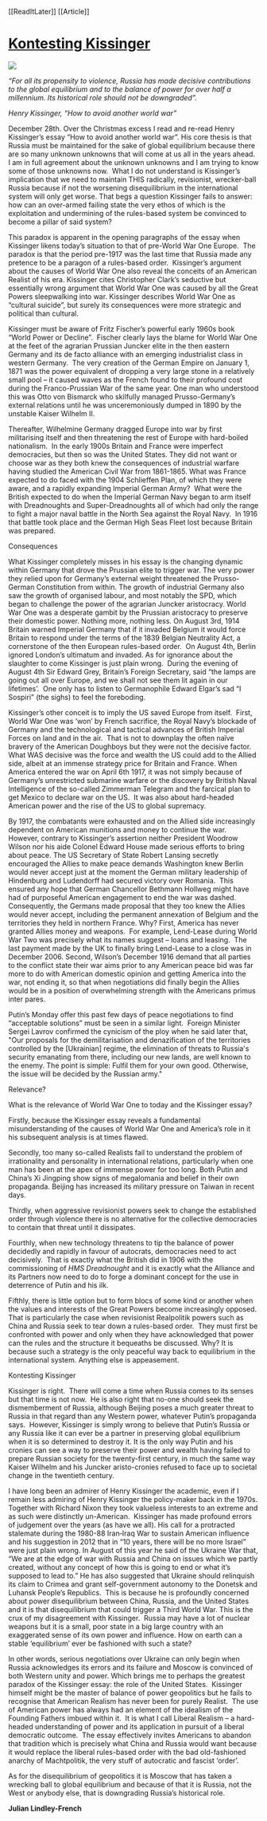 [[ReadItLater]] [[Article]]

# [Kontesting Kissinger](https://lindleyfrench.blogspot.com/2022/12/kontesting-kissinger.html)

[![](https://blogger.googleusercontent.com/img/b/R29vZ2xl/AVvXsEjEfJR7fekqAYMoDKEel-pA9YuCdzRXQQ8QvdKzTxiYTi3OVng-gM75em2EQtm2c-3Y4mU9sMwGoB7kJSsItn_smiFMkyE2u5NqFBj_FLl_POpfWMZUmIj3KqI7S9k2INA6Vx3d-X6uqRmhpVjjTm7-Fw1dwF1cjZf35V9eHArfSmMQKTMmF_pcwA/s320/Kissinger.webp)](https://blogger.googleusercontent.com/img/b/R29vZ2xl/AVvXsEjEfJR7fekqAYMoDKEel-pA9YuCdzRXQQ8QvdKzTxiYTi3OVng-gM75em2EQtm2c-3Y4mU9sMwGoB7kJSsItn_smiFMkyE2u5NqFBj_FLl_POpfWMZUmIj3KqI7S9k2INA6Vx3d-X6uqRmhpVjjTm7-Fw1dwF1cjZf35V9eHArfSmMQKTMmF_pcwA/s2539/Kissinger.webp)

*“For all its propensity to violence, Russia has made decisive contributions to the global equilibrium and to the balance of power for over half a millennium. Its historical role should not be downgraded”.*

*Henry Kissinger, “How to avoid another world war”*

December 28th. Over the Christmas excess I read and re-read Henry Kissinger’s essay “How to avoid another world war”. His core thesis is that Russia must be maintained for the sake of global equilibrium because there are so many unknown unknowns that will come at us all in the years ahead.  I am in full agreement about the unknown unknowns and I am trying to know some of those unknowns now.  What I do not understand is Kissinger’s implication that we need to maintain THIS radically, revisionist, wrecker-ball Russia because if not the worsening disequilibrium in the international system will only get worse. That begs a question Kissinger fails to answer: how can an over-armed failing state the very ethos of which is the exploitation and undermining of the rules-based system be convinced to become a pillar of said system?

This paradox is apparent in the opening paragraphs of the essay when Kissinger likens today’s situation to that of pre-World War One Europe.  The paradox is that the period pre-1917 was the last time that Russia made any pretence to be a paragon of a rules-based order.  Kissinger’s argument about the causes of World War One also reveal the conceits of an American Realist of his era. Kissinger cites Christopher Clark’s seductive but essentially wrong argument that World War One was caused by all the Great Powers sleepwalking into war. Kissinger describes World War One as “cultural suicide”, but surely its consequences were more strategic and political than cultural.

Kissinger must be aware of Fritz Fischer’s powerful early 1960s book “World Power or Decline”.  Fischer clearly lays the blame for World War One at the feet of the agrarian Prussian Juncker elite in the then eastern Germany and its de facto alliance with an emerging industrialist class in western Germany.  The very creation of the German Empire on January 1, 1871 was the power equivalent of dropping a very large stone in a relatively small pool – it caused waves as the French found to their profound cost during the Franco-Prussian War of the same year. One man who understood this was Otto von Bismarck who skilfully managed Prusso-Germany’s external relations until he was unceremoniously dumped in 1890 by the unstable Kaiser Wilhelm II.

Thereafter, Wilhelmine Germany dragged Europe into war by first militarising itself and then threatening the rest of Europe with hard-boiled nationalism.  In the early 1900s Britain and France were imperfect democracies, but then so was the United States. They did not want or choose war as they both knew the consequences of industrial warfare having studied the American Civil War from 1861-1865. What was France expected to do faced with the 1904 Schlieffen Plan, of which they were aware, and a rapidly expanding Imperial German Army?  What were the British expected to do when the Imperial German Navy began to arm itself with Dreadnoughts and Super-Dreadnoughts all of which had only the range to fight a major naval battle in the North Sea against the Royal Navy.  In 1916 that battle took place and the German High Seas Fleet lost because Britain was prepared.

Consequences

What Kissinger completely misses in his essay is the changing dynamic within Germany that drove the Prussian elite to trigger war. The very power they relied upon for Germany’s external weight threatened the Prusso-German Constitution from within. The growth of industrial Germany also saw the growth of organised labour, and most notably the SPD, which began to challenge the power of the agrarian Juncker aristocracy. World War One was a desperate gambit by the Prussian aristocracy to preserve their domestic power. Nothing more, nothing less. On August 3rd, 1914 Britain warned Imperial Germany that if it invaded Belgium it would force Britain to respond under the terms of the 1839 Belgian Neutrality Act, a cornerstone of the then European rules-based order.  On August 4th, Berlin ignored London’s ultimatum and invaded. As for ignorance about the slaughter to come Kissinger is just plain wrong.  During the evening of August 4th Sir Edward Grey, Britain’s Foreign Secretary, said “the lamps are going out all over Europe, and we shall not see them lit again in our lifetimes’.  One only has to listen to Germanophile Edward Elgar’s sad “I Sospiri” (the sighs) to feel the foreboding.

Kissinger’s other conceit is to imply the US saved Europe from itself.  First, World War One was ‘won’ by French sacrifice, the Royal Navy’s blockade of Germany and the technological and tactical advances of British Imperial Forces on land and in the air.  That is not to downplay the often naïve bravery of the American Doughboys but they were not the decisive factor.  What WAS decisive was the force and wealth the US could add to the Allied side, albeit at an immense strategy price for Britain and France. When America entered the war on April 6th 1917, it was not simply because of Germany’s unrestricted submarine warfare or the discovery by British Naval Intelligence of the so-called Zimmerman Telegram and the farcical plan to get Mexico to declare war on the US.  It was also about hard-headed American power and the rise of the US to global supremacy. 

By 1917, the combatants were exhausted and on the Allied side increasingly dependent on American munitions and money to continue the war.  However, contrary to Kissinger’s assertion neither President Woodrow Wilson nor his aide Colonel Edward House made serious efforts to bring about peace. The US Secretary of State Robert Lansing secretly encouraged the Allies to make peace demands Washington knew Berlin would never accept just at the moment the German military leadership of Hindenburg and Ludendorff had secured victory over Romania.  This ensured any hope that German Chancellor Bethmann Hollweg might have had of purposeful American engagement to end the war was dashed. Consequently, the Germans made proposal that they too knew the Allies would never accept, including the permanent annexation of Belgium and the territories they held in northern France. Why? First, America has never granted Allies money and weapons.  For example, Lend-Lease during World War Two was precisely what its names suggest – loans and leasing.  The last payment made by the UK to finally bring Lend-Lease to a close was in December 2006. Second, Wilson’s December 1916 demand that all parties to the conflict state their war aims prior to any American peace bid was far more to do with American domestic opinion and getting America into the war, not ending it, so that when negotiations did finally begin the Allies would be in a position of overwhelming strength with the Americans primus inter pares.

Putin’s Monday offer this past few days of peace negotiations to find “acceptable solutions” must be seen in a similar light.  Foreign Minister Sergei Lavrov confirmed the cynicism of the ploy when he said later that, "Our proposals for the demilitarisation and denazification of the territories controlled by the \[Ukrainian\] regime, the elimination of threats to Russia's security emanating from there, including our new lands, are well known to the enemy. The point is simple: Fulfil them for your own good. Otherwise, the issue will be decided by the Russian army."

Relevance?

What is the relevance of World War One to today and the Kissinger essay? 

Firstly, because the Kissinger essay reveals a fundamental misunderstanding of the causes of World War One and America’s role in it his subsequent analysis is at times flawed.

Secondly, too many so-called Realists fail to understand the problem of irrationality and personality in international relations, particularly when one man has been at the apex of immense power for too long. Both Putin and China’s Xi Jingping show signs of megalomania and belief in their own propaganda. Beijing has increased its military pressure on Taiwan in recent days. 

Thirdly, when aggressive revisionist powers seek to change the established order through violence there is no alternative for the collective democracies to contain that threat until it dissipates.  

Fourthly, when new technology threatens to tip the balance of power decidedly and rapidly in favour of autocrats, democracies need to act decisively.  That is exactly what the British did in 1906 with the commissioning of *HMS Dreadnought* and it is exactly what the Alliance and its Partners now need to do to forge a dominant concept for the use in deterrence of Putin and his ilk.

Fifthly, there is little option but to form blocs of some kind or another when the values and interests of the Great Powers become increasingly opposed. That is particularly the case when revisionist Realpolitik powers such as China and Russia seek to tear down a rules-based order.  They must first be confronted with power and only when they have acknowledged that power can the rules and the structure it bequeaths be discussed. Why? It is because such a strategy is the only peaceful way back to equilibrium in the international system. Anything else is appeasement.

Kontesting Kissinger

Kissinger is right.  There will come a time when Russia comes to its senses but that time is not now.  He is also right that no-one should seek the dismemberment of Russia, although Beijing poses a much greater threat to Russia in that regard than any Western power, whatever Putin’s propaganda says.  However, Kissinger is simply wrong to believe that Putin’s Russia or any Russia like it can ever be a partner in preserving global equilibrium when it is so determined to destroy it. It is the only way Putin and his cronies can see a way to preserve their power and wealth having failed to prepare Russian society for the twenty-first century, in much the same way Kaiser Wilhelm and his Juncker aristo-cronies refused to face up to societal change in the twentieth century.

I have long been an admirer of Henry Kissinger the academic, even if I remain less admiring of Henry Kissinger the policy-maker back in the 1970s. Together with Richard Nixon they took valueless interests to an extreme and as such were distinctly un-American.  Kissinger has made profound errors of judgement over the years (as have we all). His call for a protracted stalemate during the 1980-88 Iran‐Iraq War to sustain American influence and his suggestion in 2012 that in “10 years, there will be no more Israel” were just plain wrong. In August of this year he said of the Ukraine War that, “We are at the edge of war with Russia and China on issues which we partly created, without any concept of how this is going to end or what it’s supposed to lead to.” He has also suggested that Ukraine should relinquish its claim to Crimea and grant self-government autonomy to the Donetsk and Luhansk People’s Republics.  This is because he is profoundly concerned about power disequilibrium between China, Russia, and the United States and it is that disequilibrium that could trigger a Third World War. This is the crux of my disagreement with Kissinger.  Russia may have a lot of nuclear weapons but it is a small, poor state in a big large country with an exaggerated sense of its own power and influence. How on earth can a stable ‘equilibrium’ ever be fashioned with such a state?  

In other words, serious negotiations over Ukraine can only begin when Russia acknowledges its errors and its failure and Moscow is convinced of both Western unity and power. Which brings me to perhaps the greatest paradox of the Kissinger essay: the role of the United States.  Kissinger himself might be the master of balance of power geopolitics but he fails to recognise that American Realism has never been for purely Realist.  The use of American power has always had an element of the idealism of the Founding Fathers imbued within it.  It is what I call Liberal Realism – a hard-headed understanding of power and its application in pursuit of a liberal democratic outcome.  The essay effectively invites Americans to abandon that tradition which is precisely what China and Russia would want because it would replace the liberal rules-based order with the bad old-fashioned anarchy of Machtpolitik, the very stuff of autocratic and fascist ‘order’.

As for the disequilibrium of geopolitics it is Moscow that has taken a wrecking ball to global equilibrium and because of that it is Russia, not the West or anybody else, that is downgrading Russia’s historical role.

**Julian Lindley-French**